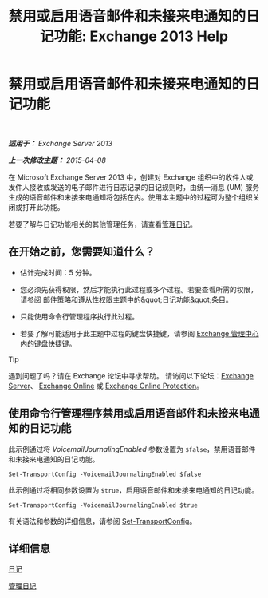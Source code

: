 ﻿---
title: '禁用或启用语音邮件和未接来电通知的日记功能: Exchange 2013 Help'
TOCTitle: 禁用或启用语音邮件和未接来电通知的日记功能
ms:assetid: 5164a92e-69e6-4339-b80c-0cfbf0dc0198
ms:mtpsurl: https://technet.microsoft.com/zh-cn/library/Bb201690(v=EXCHG.150)
ms:contentKeyID: 50490546
ms.date: 05/21/2018
mtps_version: v=EXCHG.150
ms.translationtype: MT
---

# 禁用或启用语音邮件和未接来电通知的日记功能

 

_**适用于：** Exchange Server 2013_

_**上一次修改主题：** 2015-04-08_

在 Microsoft Exchange Server 2013 中，创建对 Exchange 组织中的收件人或发件人接收或发送的电子邮件进行日志记录的日记规则时，由统一消息 (UM) 服务生成的语音邮件和未接来电通知将包括在内。使用本主题中的过程可为整个组织关闭或打开此功能。

若要了解与日记功能相关的其他管理任务，请查看[管理日记](manage-journaling-exchange-2013-help.md)。

## 在开始之前，您需要知道什么？

  - 估计完成时间：5 分钟。

  - 您必须先获得权限，然后才能执行此过程或多个过程。若要查看所需的权限，请参阅 [邮件策略和遵从性权限](messaging-policy-and-compliance-permissions-exchange-2013-help.md)主题中的\&quot;日记功能\&quot;条目。

  - 只能使用命令行管理程序执行此过程。

  - 若要了解可能适用于此主题中过程的键盘快捷键，请参阅 [Exchange 管理中心内的键盘快捷键](keyboard-shortcuts-in-the-exchange-admin-center-exchange-online-protection-help.md)。

> [!tip]
> 遇到问题了吗？请在 Exchange 论坛中寻求帮助。 请访问以下论坛：<a href="https://go.microsoft.com/fwlink/p/?linkid=60612">Exchange Server</a>、 <a href="https://go.microsoft.com/fwlink/p/?linkid=267542">Exchange Online</a> 或 <a href="https://go.microsoft.com/fwlink/p/?linkid=285351">Exchange Online Protection</a>。


## 使用命令行管理程序禁用或启用语音邮件和未接来电通知的日记功能

此示例通过将 *VoicemailJournalingEnabled* 参数设置为 `$false`，禁用语音邮件和未接来电通知的日记功能。

    Set-TransportConfig -VoicemailJournalingEnabled $false

此示例通过将相同参数设置为 `$true`，启用语音邮件和未接来电通知的日记功能。

    Set-TransportConfig -VoicemailJournalingEnabled $true

有关语法和参数的详细信息，请参阅 [Set-TransportConfig](https://technet.microsoft.com/zh-cn/library/bb124151\(v=exchg.150\))。

## 详细信息

[日记](journaling-exchange-2013-help.md)

[管理日记](manage-journaling-exchange-2013-help.md)

